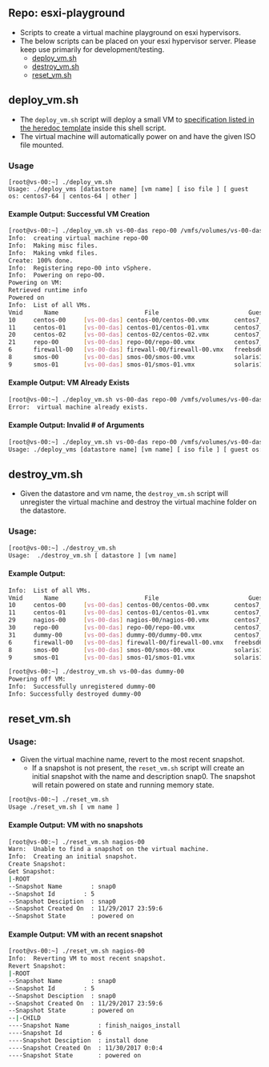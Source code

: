 ## Repo: esxi-playground 
- Scripts to create a virtual machine playground on esxi hypervisors.
- The below scripts can be placed on your esxi hypervisor server.  Please keep use primarily for development/testing.
  - [deploy_vm.sh](#deploy_vmsh)
  - [destroy_vm.sh](#destroy_vmsh)
  - [reset_vm.sh](#reset_vmsh)

## deploy_vm.sh
- The `deploy_vm.sh` script will deploy a small VM to [specification listed in the heredoc template](https://github.com/tlhakhan/esxi-playground/blob/master/deploy_vm.sh#L39) inside this shell script.
- The virtual machine will automatically power on and have the given ISO file mounted.

### Usage
```
[root@vs-00:~] ./deploy_vm.sh
Usage: ./deploy_vms [datastore name] [vm name] [ iso file ] [ guest os: centos7-64 | centos-64 | other ]
```

#### Example Output:  Successful VM Creation
```bash
[root@vs-00:~] ./deploy_vm.sh vs-00-das repo-00 /vmfs/volumes/vs-00-das/image-repo/CentOS-7-x86_64-Everything-1708.iso centos7-64
Info:  creating virtual machine repo-00
Info:  Making misc files.
Info:  Making vmkd files.
Create: 100% done.
Info:  Registering repo-00 into vSphere.
Info:  Powering on repo-00.
Powering on VM:
Retrieved runtime info
Powered on
Info:  List of all VMs.
Vmid      Name                        File                         Guest OS        Version   Annotation
10     centos-00     [vs-00-das] centos-00/centos-00.vmx       centos7_64Guest     vmx-13
11     centos-01     [vs-00-das] centos-01/centos-01.vmx       centos7_64Guest     vmx-13
20     centos-02     [vs-00-das] centos-02/centos-02.vmx       centos7_64Guest     vmx-11
21     repo-00       [vs-00-das] repo-00/repo-00.vmx           centos7_64Guest     vmx-11
6      firewall-00   [vs-00-das] firewall-00/firewall-00.vmx   freebsd64Guest      vmx-13
8      smos-00       [vs-00-das] smos-00/smos-00.vmx           solaris11_64Guest   vmx-13
9      smos-01       [vs-00-das] smos-01/smos-01.vmx           solaris11_64Guest   vmx-13
```

#### Example Output:  VM Already Exists
```bash
[root@vs-00:~] ./deploy_vm.sh vs-00-das repo-00 /vmfs/volumes/vs-00-das/image-repo/CentOS-7-x86_64-Everything-1708.iso centos7-64
Error:  virtual machine already exists.
```

#### Example Output: Invalid # of Arguments
```bash
[root@vs-00:~] ./deploy_vm.sh vs-00-das repo-00 /vmfs/volumes/vs-00-das/image-repo/CentOS-7-x86_64-Everything-1708.iso
Usage: ./deploy_vms [datastore name] [vm name] [ iso file ] [ guest os: centos7-64 | centos-64 | ]
```

## destroy_vm.sh
- Given the datastore and vm name, the `destroy_vm.sh` script will unregister the virtual machine and destroy the virtual machine folder on the datastore.

### Usage:
```bash
[root@vs-00:~] ./destroy_vm.sh
Usage:  ./destroy_vm.sh [ datastore ] [vm name]
```

#### Example Output:

```bash
Info:  List of all VMs.
Vmid      Name                        File                         Guest OS        Version   Annotation
10     centos-00     [vs-00-das] centos-00/centos-00.vmx       centos7_64Guest     vmx-13
11     centos-01     [vs-00-das] centos-01/centos-01.vmx       centos7_64Guest     vmx-13
29     nagios-00     [vs-00-das] nagios-00/nagios-00.vmx       centos7_64Guest     vmx-13
30     repo-00       [vs-00-das] repo-00/repo-00.vmx           centos7_64Guest     vmx-13
31     dummy-00      [vs-00-das] dummy-00/dummy-00.vmx         centos7_64Guest     vmx-13
6      firewall-00   [vs-00-das] firewall-00/firewall-00.vmx   freebsd64Guest      vmx-13
8      smos-00       [vs-00-das] smos-00/smos-00.vmx           solaris11_64Guest   vmx-13
9      smos-01       [vs-00-das] smos-01/smos-01.vmx           solaris11_64Guest   vmx-13

[root@vs-00:~] ./destroy_vm.sh vs-00-das dummy-00
Powering off VM:
Info:  Successfully unregistered dummy-00
Info: Successfully destroyed dummy-00
```

## reset_vm.sh

### Usage:
- Given the virtual machine name, revert to the most recent snapshot.  
  - If a snapshot is not present, the `reset_vm.sh` script will create an initial snapshot with the name and description snap0.  The snapshot will retain powered on state and running memory state.

```bash
[root@vs-00:~] ./reset_vm.sh
Usage ./reset_vm.sh [ vm name ]
```

#### Example Output: VM with no snapshots
```bash
[root@vs-00:~] ./reset_vm.sh nagios-00
Warn:  Unable to find a snapshot on the virtual machine.
Info:  Creating an initial snapshot.
Create Snapshot:
Get Snapshot:
|-ROOT
--Snapshot Name        : snap0
--Snapshot Id        : 5
--Snapshot Desciption  : snap0
--Snapshot Created On  : 11/29/2017 23:59:6
--Snapshot State       : powered on
```

#### Example Output:  VM with an recent snapshot
```bash
[root@vs-00:~] ./reset_vm.sh nagios-00
Info:  Reverting VM to most recent snapshot.
Revert Snapshot:
|-ROOT
--Snapshot Name        : snap0
--Snapshot Id        : 5
--Snapshot Desciption  : snap0
--Snapshot Created On  : 11/29/2017 23:59:6
--Snapshot State       : powered on
--|-CHILD
----Snapshot Name        : finish_naigos_install
----Snapshot Id        : 6
----Snapshot Desciption  : install done
----Snapshot Created On  : 11/30/2017 0:0:4
----Snapshot State       : powered on
```
